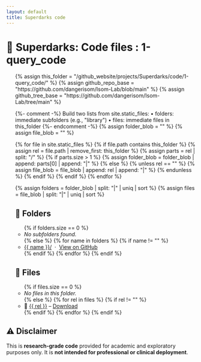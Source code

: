 ```yaml
---
layout: default
title: Superdarks code
---
```


# 🧬 Superdarks: Code files : 1-query_code

<ul>
{% assign this_folder = "/github_website/projects/Superdarks/code/1-query_code/" %}
{% assign github_repo_base = "https://github.com/dangerisom/Isom-Lab/blob/main" %}
{% assign github_tree_base = "https://github.com/dangerisom/Isom-Lab/tree/main" %}

{%- comment -%}
Build two lists from site.static_files:
  • folders: immediate subfolders (e.g., "library")
  • files:   immediate files in this_folder
{%- endcomment -%}
{% assign folder_blob = "" %}
{% assign file_blob = "" %}

{% for file in site.static_files %}
  {% if file.path contains this_folder %}
    {% assign rel = file.path | remove_first: this_folder %}
    {% assign parts = rel | split: "/" %}
    {% if parts.size > 1 %}
      {% assign folder_blob = folder_blob | append: parts[0] | append: "|" %}
    {% else %}
      {% unless rel == "" %}
        {% assign file_blob = file_blob | append: rel | append: "|" %}
      {% endunless %}
    {% endif %}
  {% endif %}
{% endfor %}

{% assign folders = folder_blob | split: "|" | uniq | sort %}
{% assign files = file_blob | split: "|" | uniq | sort %}

<h2>📁 Folders</h2>
<ul>
  {% if folders.size == 0 %}
    <li><em>No subfolders found.</em></li>
  {% else %}
    {% for name in folders %}
      {% if name != "" %}
        <li>
          <!-- Live-site URL (works if the folder has its own index.md) -->
          <a href="{{ this_folder | append: name | append: '/' | relative_url }}">{{ name }}/</a>
          &nbsp;·&nbsp;
          <!-- Always works: GitHub folder view -->
          <a href="{{ github_tree_base }}{{ this_folder }}{{ name }}/" target="_blank" rel="noopener">View on GitHub</a>
        </li>
      {% endif %}
    {% endfor %}
  {% endif %}
</ul>

<h2>📄 Files</h2>
<ul>
  {% if files.size == 0 %}
    <li><em>No files in this folder.</em></li>
  {% else %}
    {% for rel in files %}
      {% if rel != "" %}
        <li>
          📄 <a href="{{ github_repo_base }}{{ this_folder }}{{ rel }}" target="_blank" rel="noopener">{{ rel }}</a>
          – <a href="{{ this_folder | append: rel | relative_url }}" download>Download</a>
        </li>
      {% endif %}
    {% endfor %}
  {% endif %}
</ul>
</ul>

## ⚠️ Disclaimer

This is **research-grade code** provided for academic and exploratory purposes only. It is **not intended for professional or clinical deployment**.



<!--
---
layout: default
title: Superdarks code
---

# 🧬 Superdarks: Code files : 1-query_code

<ul>
{% assign this_folder = "/github_website/projects/Superdarks/code/1-query_code/" %}
{% assign github_repo_base = "https://github.com/dangerisom/Isom-Lab/blob/main" %}

{% for file in site.static_files %}
  {% if file.path contains this_folder %}
    {% assign rel = file.path | remove_first: this_folder %}
    {% unless rel contains "/" %}
      <li>
        📄 <a href="{{ github_repo_base }}{{ file.path }}" target="_blank" rel="noopener">{{ rel }}</a>
        – <a href="{{ file.path | relative_url }}" download>Download</a>
      </li>
    {% endunless %}
  {% endif %}
{% endfor %}
</ul>

## ⚠️ Disclaimer

This is **research-grade code** provided for academic and exploratory purposes only. It is **not intended for professional or clinical deployment**.
-->



